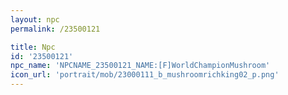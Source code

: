 ```yaml
---
layout: npc
permalink: /23500121

title: Npc
id: '23500121'
npc_name: 'NPCNAME_23500121_NAME:[F]WorldChampionMushroom'
icon_url: 'portrait/mob/23000111_b_mushroomrichking02_p.png'
---
```

